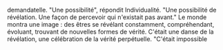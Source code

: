 demandatelle. "Une possibilité", répondit Individualité. "Une possibilité de révélation. Une façon de percevoir qui n'existait pas avant." Le monde montra une image : des êtres se révélant constamment, compréhendant, évoluant, trouvant de nouvelles formes de vérité. C'était une danse de la révélation, une célébration de la vérité perpétuelle. "C'était impossible
